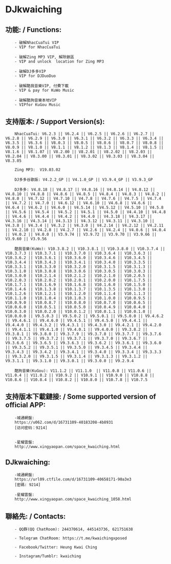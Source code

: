 # DJkwaiching

## 功能: / Functions:

        - 破解NhacCuaTui VIP
        - VIP for NhacCuaTui

        - 破解Zing MP3 VIP, 解除鎖區
        - VIP and unlock  location for Zing MP3

        - 破解DJ多多VIP
        - VIP for DJDuoDuo

        - 破解酷我音樂VIP, 付費下載
        - VIP & pay for KuWo Music

        - 破解酷狗音樂本地VIP
        - VIPfor KuGou Music

## 支持版本: / Support Version(s):

        NhacCuaTui: V6.2.3 || V6.2.4 || V6.2.5 || V6.2.6 || V6.2.7 || V6.2.8 || V6.2.9 || V6.3.0 || V6.3.1 || V6.3.2 || V6.3.3 || V6.3.4 || V6.3.5 || V6.3.6 || V8.0.3 || V8.0.5 || V8.0.6 || V8.0.7 || V8.0.8 || V8.0.9 || V8.1.0 || V8.1.1 || V8.1.2 || V8.1.3 || V8.1.4 || V8.1.5 || V8.1.6 || V8.1.07 || V8.2.00 || V8.2.01 || V8.2.02 || V8.2.03 || V8.2.04 || V8.3.00 || V8.3.01 || V8.3.02 || V8.3.03 || V8.3.04 || V8.3.05

        Zing MP3:  V19.03.02

        DJ多多谷歌版: V4.2.2_GP || V4.1.0_GP || V3.9.4_GP || V3.9.3_GP

        DJ多多: V4.8.18 || V4.8.17 || V4.8.16 || V4.8.14 || V4.8.12 || V4.8.10 || V4.8.8 || V4.8.6 || V4.8.5 || V4.8.4 || V4.8.3 || V4.8.2 || V4.8.0 || V4.7.12 || V4.7.10 || V4.7.8 || V4.7.6 || V4.7.5 || V4.7.4 || V4.7.2 || V4.7.0 || V4.6.12 || V4.6.10 || V4.6.8 || V4.6.6 || V4.6.4 || V4.6.2 || V4.6.0 || V4.5.14 || V4.5.12 || V4.5.10 || V4.5.8 || V4.5.6 || V4.5.4 || V4.5.2 || V4.5.1 || V4.5.0 || V4.4.10 || V4.4.8 || V4.4.6 || V4.4.4 || V4.4.2 || V4.4.0 || V4.3.18 || V4.3.17 || V4.3.16 || V4.3.14 || V4.3.13 || V4.3.12 || V4.3.11 || V4.3.10 || V4.3.8 || V4.3.4 || V4.3.2 || V4.3.0 || V4.2.14 || V4.2.12 || V4.2.11 || V4.2.10 || V4.2.8 || V4.2.7 || V4.2.6 || V4.2.4 || V4.0.6 || V4.0.4 || V4.0.2 || V4.0.0 || V3.9.74 || V3.9.72 || V3.9.70 || V3.9.66 || V3.9.60 || V3.9.56

        酷我音樂(KuWo): V10.3.8.2 || V10.3.8.1 || V10.3.8.0 || V10.3.7.4 || V10.3.7.3 || V10.3.7.1 || V10.3.7.0 || V10.3.6.4 || V10.3.6.3 || V10.3.6.2 || V10.3.6.1 || V10.3.6.0 || V10.3.4.6 || V10.3.4.5 || V10.3.4.4 || V10.3.4.3 || V10.3.4.1 || V10.3.4.0 || V10.3.3.5 || V10.3.3.1 || V10.3.3.0 || V10.3.2.0 || V10.3.1.5 || V10.3.1.3 || V10.3.1.0 || V10.3.0.8 || V10.3.0.6 || V10.3.0.5 || V10.3.0.3 || V10.3.0.0 || V10.2.1.4 || V10.2.1.2 || V10.2.1.0 || V10.2.0.5 || V10.2.0.3 || V10.2.0.2 || V10.2.0.1 || V10.2.0.0 || V10.1.7.5 || V10.1.7.1 || V10.1.6.9 || V10.1.6.8 || V10.1.6.0 || V10.1.5.0 || V10.1.4.6 || V10.1.3.8 || V10.1.3.7 || V10.1.3.5 || V10.1.3.0 || V10.1.2.6 || V10.1.2.1 || V10.1.2.0 || V10.1.1.4 || V10.1.1.3 || V10.1.1.0 || V10.1.0.4 || V10.1.0.3 || V10.1.0.0 || V10.0.9.5 || V10.0.9.0 || V10.0.8.7 || V10.0.8.0 || V10.0.7.0 || V10.0.6.5 || V10.0.6.0 || V10.0.5.1 || V10.0.5.0 || V10.0.4.9 || V10.0.4.0 || V10.0.3.0 || V10.0.2.0 || V10.0.1.2 || V10.0.1.1 || V10.0.1.0 || V10.0.0.0 || V9.5.0.3 || V9.5.0.2 || V9.5.0.1 || V9.5.0.0 || V9.4.6.2 || V9.4.6.1 || V9.4.6.0 || V9.4.5.1 || V9.4.5.0 || V9.4.4.1 || V9.4.4.0 || V9.4.3.2 || V9.4.3.1 || V9.4.3.0 || V9.4.2.1 || V9.4.2.0 || V9.4.1.1 || V9.4.1.0 || V9.4.0.1 || V9.4.0.0 || V9.3.8.2 || V9.3.8.1 || V9.3.8.0 || V9.3.7.9 || V9.3.7.8 || V9.3.7.7 || V9.3.7.6 || V9.3.7.5 || V9.3.7.2 || V9.3.7.1 || V9.3.7.0 || V9.3.6.7 || V9.3.6.6 || V9.3.6.5 || V9.3.6.3 || V9.3.6.2 || V9.3.6.1 || V9.3.6.0 || V9.3.5.2 || V9.3.5.1 || V9.3.5.0 || V9.3.4.5 || V9.3.4.4 || V9.3.4.3 || V9.3.4.2 || V9.3.4.1 || V9.3.4.0 || V9.3.3.4 || V9.3.3.3 || V9.3.2.0 || V9.3.1.5 || V9.3.1.4 || V9.3.1.3 || V9.3.1.2 || V9.3.1.1 || V9.3.1.0 || V9.3.0.1 || V9.3.0.0 || V9.2.9.4

        酷狗音樂(KuGou): V11.1.2 || V11.1.0  || V11.0.8 || V11.0.6 || V11.0.4 || V11.0.2 || V10.9.2 || V10.9.1 || V10.9.0 || V10.8.8 || V10.8.6 || V10.8.4 || V10.8.2 || V10.8.0 || V10.7.8 || V10.7.5

## 支持版本下載鏈接: / Some supported version of official APP:

        -城通網盤:
        https://u062.com/d/16731109-40183208-4b8931
        [访问密码：9214]


        -星耀雲盤:
        http://www.xingyaopan.com/space_kwaiching.html

## DJkwaiching:

        -城通網盤:
        https://url09.ctfile.com/d/16731109-40658171-90a3e3
        [密碼: 9214]

        -星耀雲盤:
        http://www.xingyaopan.com/space_kwaiching_1058.html

## 聯絡先: / Contacts:

        - QQ群(QQ ChatRoom): 244370614, 445143736, 621751638

        - Telegram ChatRoom: https://t.me/kwaichingxposed

        - Facebook/Twitter: Heung Kwai Ching

        - Instagram/Tumblr: kwaiching
